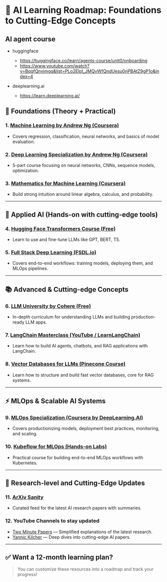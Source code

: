 # 🧠 AI Learning Roadmap: Foundations to Cutting-Edge Concepts

## AI agent course

- huggingface
	- https://huggingface.co/learn/agents-course/unit0/onboarding
	- https://www.youtube.com/watch?v=BqqfQnyjmgg&list=PLo2EIpI_JMQvWfQndUesu0nPBAtZ9gP1o&index=4

- deeplearning.ai
	- https://learn.deeplearning.ai/

## 🔎 Foundations (Theory + Practical)
### 1. [Machine Learning by Andrew Ng (Coursera)](https://www.coursera.org/learn/machine-learning)
- Covers regression, classification, neural networks, and basics of model evaluation.

### 2. [Deep Learning Specialization by Andrew Ng (Coursera)](https://www.coursera.org/specializations/deep-learning)
- 5-part course focusing on neural networks, CNNs, sequence models, optimization.

### 3. [Mathematics for Machine Learning (Coursera)](https://www.coursera.org/specializations/mathematics-machine-learning)
- Build strong intuition around linear algebra, calculus, and probability.

---

## 🤖 Applied AI (Hands-on with cutting-edge tools)
### 4. [Hugging Face Transformers Course (Free)](https://huggingface.co/learn/course/chapter1)
- Learn to use and fine-tune LLMs like GPT, BERT, T5.

### 5. [Full Stack Deep Learning (FSDL.io)](https://fullstackdeeplearning.com/)
- Covers end-to-end workflows: training models, deploying them, and MLOps pipelines.

---

## 📚 Advanced & Cutting-edge Concepts
### 6. [LLM University by Cohere (Free)](https://university.cohere.com/)
- In-depth curriculum for understanding LLMs and building production-ready LLM apps.

### 7. [LangChain Masterclass (YouTube / LearnLangChain)](https://www.youtube.com/playlist?list=PL7mGctqzS0EAK6FZ2QoqzE4XguLJF4XxN)
- Learn how to build AI agents, chatbots, and RAG applications with LangChain.

### 8. [Vector Databases for LLMs (Pinecone Course)](https://www.pinecone.io/learn/vector-database/)
- Learn how to structure and build fast vector databases, core for RAG systems.

---

## ⚡ MLOps & Scalable AI Systems
### 9. [MLOps Specialization (Coursera by DeepLearning.AI)](https://www.coursera.org/specializations/mlops)
- Covers productionizing models, deployment best practices, monitoring, and scaling.

### 10. [Kubeflow for MLOps (Hands-on Labs)](https://www.katacoda.com/courses/kubeflow)
- Practical course for building end-to-end MLOps workflows with Kubernetes.

---

## 🧠 Research-level and Cutting-Edge Updates
### 11. [ArXiv Sanity](https://www.arxiv-sanity.com/)
- Curated feed for the latest AI research papers with summaries.

### 12. **YouTube Channels to stay updated**
- [Two Minute Papers](https://www.youtube.com/@TwoMinutePapers) — Simplified explanations of the latest research.
- [Yannic Kilcher](https://www.youtube.com/c/YannicKilcher) — Deep dives into cutting-edge AI papers.

---

## ✅ Want a 12-month learning plan?  
> You can customize these resources into a roadmap and track your progress!